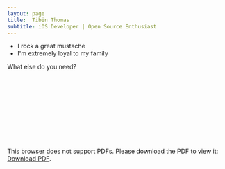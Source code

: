 ```yaml
---
layout: page
title:  Tibin Thomas
subtitle: iOS Developer | Open Source Enthusiast
---
```




- I rock a great mustache
- I'm extremely loyal to my family

What else do you need?


<object data="https://tibinthomas9.github.io/YourResumee.pdf" type="application/pdf" width="900px" height="700px">
    <embed src="https://tibinthomas9.github.io/YourResumee.pdf">
        <p>This browser does not support PDFs. Please download the PDF to view it: <a href="https://tibinthomas9.github.io/YourResumee.pdf">Download PDF</a>.</p>
    </embed>
</object>
